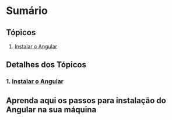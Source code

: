# Sumário

## Tópicos

1. [Instalar o Angular](https://github.com/daniloasdotcom/angularchecklist/blob/main/Notebooks/Português/lesson1st.md)

## Detalhes dos Tópicos

### 1. [Instalar o Angular](https://github.com/daniloasdotcom/angularchecklist/blob/main/Notebooks/Português/lesson1st.md)
Aprenda aqui os passos para instalação do Angular na sua máquina
---

